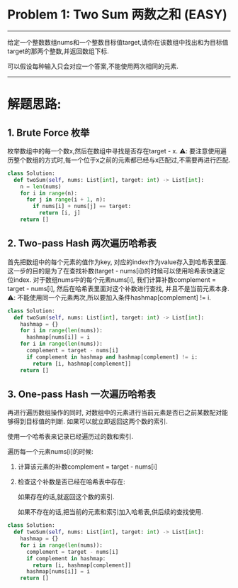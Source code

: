 # Problem 1: Two Sum 两数之和 (EASY)

---

给定一个整数数组nums和一个整数目标值target,请你在该数组中找出和为目标值target的那两个整数,并返回数组下标. 

可以假设每种输入只会对应一个答案,不能使用两次相同的元素. 

---

# 解题思路: 

## 1. Brute Force 枚举 

枚举数组中的每一个数x,然后在数组中寻找是否存在target - x. ⚠️: 要注意使用遍历整个数组的方式时,每一个位于x之前的元素都已经与x匹配过,不需要再进行匹配. 

```python
class Solution:
  def twoSum(self, nums: List[int], target: int) -> List[int]:
    n = len(nums)
    for i in range(n):
      for j in range(i + 1, n):
        if nums[i] + nums[j] == target:
          return [i, j]
    return []
```

## 2. Two-pass Hash 两次遍历哈希表 

首先把数组中的每个元素的值作为key, 对应的index作为value存入到哈希表里面. 这一步的目的是为了在查找补数(target - nums[i])的时候可以使用哈希表快速定位index.
对于数组nums中的每个元素nums[i], 我们计算补数complement = target - nums[i], 然后在哈希表里面对这个补数进行查找, 并且不是当前元素本身. 
⚠️: 不能使用同一个元素两次,所以要加入条件hashmap[complement] != i.

```python
class Solution:
  def twoSum(self, nums: List[int], target: int) -> List[int]:
    hashmap = {}
    for i in range(len(nums)):
      hashmap[nums[i]] = i
    for i in range(len(nums)):
      complement = target - nums[i]
      if complement in hashmap and hashmap[complement] != i:
        return [i, hashmap[complement]]
    return []
```

## 3. One-pass Hash 一次遍历哈希表

再进行遍历数组操作的同时, 对数组中的元素进行当前元素是否已之前某数配对能够得到目标值的判断. 如果可以就立即返回这两个数的索引. 

使用一个哈希表来记录已经遍历过的数和索引. 

遍历每一个元素nums[i]的时候: 

1. 计算该元素的补数complement = target - nums[i]
2. 检查这个补数是否已经在哈希表中存在:

   如果存在的话,就返回这个数的索引.

   如果不存在的话,把当前的元素和索引加入哈希表,供后续的查找使用.

```python
class Solution:
  def twoSum(self, nums: List[int], target: int) -> List[int]:
    hashmap = {}
    for i in range(len(nums)):
      complement = target - nums[i]
      if complement in hashmap:
        return [i, hashmap[complement]]
      hashmap[nums[i]] = i
    return []
```

